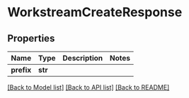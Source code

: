 # WorkstreamCreateResponse

## Properties
Name | Type | Description | Notes
------------ | ------------- | ------------- | -------------
**prefix** | **str** |  | 

[[Back to Model list]](../README.md#documentation-for-models) [[Back to API list]](../README.md#documentation-for-api-endpoints) [[Back to README]](../README.md)

